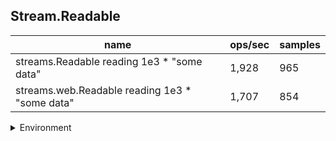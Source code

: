 ## Stream.Readable

|name|ops/sec|samples|
|-|-|-|
|streams.Readable reading 1e3 * "some data"|1,928|965|
|streams.web.Readable reading 1e3 * "some data"|1,707|854|


<details>
<summary>Environment</summary>

* __Machine:__ linux x64 | 4 vCPUs | 7.6GB Mem
* __Run:__ Wed Oct 15 2025 22:44:21 GMT+0000 (Coordinated Universal Time)
* __Node:__ `v22.19.0`
</details>

<!--
{"environment":{"platform":"linux","arch":"x64","cpus":4,"totalMemory":7.597843170166016},"benchmarks":[{"name":"streams.Readable reading 1e3 * \"some data\"","samples":965,"opsSec":1928.236523574419},{"name":"streams.web.Readable reading 1e3 * \"some data\"","samples":854,"opsSec":1707.711929490038}]}-->
